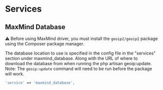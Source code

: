 # Services

## MaxMind Database

⚠️ Before using MaxMind driver, you must install the `geoip2/geoip2` package using the Composer package manager.

The database location to use is specified in the config file in the "services" section under maxmind_database.
Along with the URL of where to download the database from when running the php artisan geoip:update.
Note: The `geoip:update` command will need to be run before the package will work.

```php
'service' => 'maxmind_database',
```
